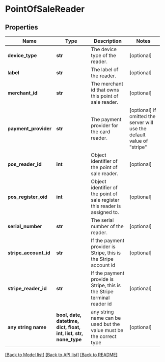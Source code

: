 # PointOfSaleReader


## Properties
Name | Type | Description | Notes
------------ | ------------- | ------------- | -------------
**device_type** | **str** | The device type of the reader. | [optional] 
**label** | **str** | The label of the reader. | [optional] 
**merchant_id** | **str** | The merchant id that owns this point of sale reader. | [optional] 
**payment_provider** | **str** | The payment provider for the card reader. | [optional]  if omitted the server will use the default value of "stripe"
**pos_reader_id** | **int** | Object identifier of the point of sale reader. | [optional] 
**pos_register_oid** | **int** | Object identifier of the point of sale register this reader is assigned to. | [optional] 
**serial_number** | **str** | The serial number of the reader. | [optional] 
**stripe_account_id** | **str** | If the payment provider is Stripe, this is the Stripe account id | [optional] 
**stripe_reader_id** | **str** | If the payment provide is Stripe, this is the Stripe terminal reader id | [optional] 
**any string name** | **bool, date, datetime, dict, float, int, list, str, none_type** | any string name can be used but the value must be the correct type | [optional]

[[Back to Model list]](../README.md#documentation-for-models) [[Back to API list]](../README.md#documentation-for-api-endpoints) [[Back to README]](../README.md)


